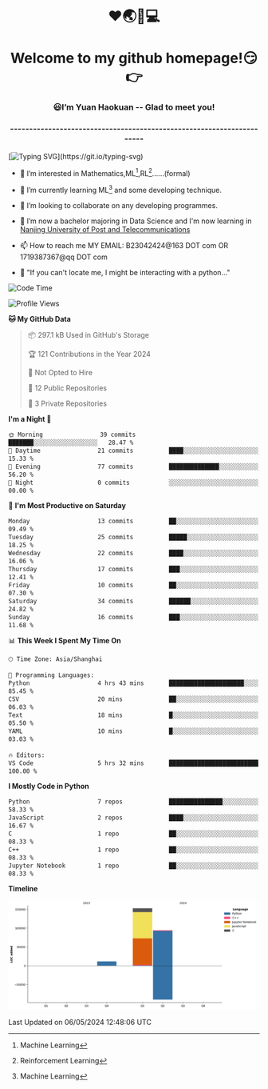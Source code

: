 <!--
<div align=center>
  <img width=128 src="image/figure.png">
</div>
-->
<h1 align="center">❤🌏🚩💻</h1>
<h1 align="center">Welcome to my github homepage!😏👉</h1>
<h3 align="center" >😃I’m Yuan Haokuan -- Glad to meet you!</h3>
<h3 align="center" >----------------------------------------------------------------------</h3>

  [![Typing SVG](https://readme-typing-svg.herokuapp.com?font=Fira+Code&pause=1000&random=false&width=450&lines=Here's+my+personal+infomation:)](https://git.io/typing-svg)

- 👀 I’m interested in Mathematics,ML[^1],RL[^2]......(formal)
  
- 🌱 I’m currently learning ML[^1] and some developing technique.
  
- 💞️ I’m looking to collaborate on any developing programmes.
  
- 🍉 I’m now a bachelor majoring in Data Science and I'm now learning in [Nanjing University of Post and Telecommunications](https://www.njupt.edu.cn/main.psp)
  
- 📫 How to reach me MY EMAIL: B23042424@163 DOT com OR 1719387367@qq DOT com

- 🐍 "If you can't locate me, I might be interacting with a python..."

<!--START_SECTION:waka-->
![Code Time](http://img.shields.io/badge/Code%20Time-65%20hrs%2013%20mins-blue)

![Profile Views](http://img.shields.io/badge/Profile%20Views-1-blue)

**🐱 My GitHub Data** 

> 📦 297.1 kB Used in GitHub's Storage 
 > 
> 🏆 121 Contributions in the Year 2024
 > 
> 🚫 Not Opted to Hire
 > 
> 📜 12 Public Repositories 
 > 
> 🔑 3 Private Repositories 
 > 
**I'm a Night 🦉** 

```text
🌞 Morning                39 commits          ███████░░░░░░░░░░░░░░░░░░   28.47 % 
🌆 Daytime                21 commits          ████░░░░░░░░░░░░░░░░░░░░░   15.33 % 
🌃 Evening                77 commits          ██████████████░░░░░░░░░░░   56.20 % 
🌙 Night                  0 commits           ░░░░░░░░░░░░░░░░░░░░░░░░░   00.00 % 
```
📅 **I'm Most Productive on Saturday** 

```text
Monday                   13 commits          ██░░░░░░░░░░░░░░░░░░░░░░░   09.49 % 
Tuesday                  25 commits          █████░░░░░░░░░░░░░░░░░░░░   18.25 % 
Wednesday                22 commits          ████░░░░░░░░░░░░░░░░░░░░░   16.06 % 
Thursday                 17 commits          ███░░░░░░░░░░░░░░░░░░░░░░   12.41 % 
Friday                   10 commits          ██░░░░░░░░░░░░░░░░░░░░░░░   07.30 % 
Saturday                 34 commits          ██████░░░░░░░░░░░░░░░░░░░   24.82 % 
Sunday                   16 commits          ███░░░░░░░░░░░░░░░░░░░░░░   11.68 % 
```


📊 **This Week I Spent My Time On** 

```text
🕑︎ Time Zone: Asia/Shanghai

💬 Programming Languages: 
Python                   4 hrs 43 mins       █████████████████████░░░░   85.45 % 
CSV                      20 mins             ██░░░░░░░░░░░░░░░░░░░░░░░   06.03 % 
Text                     18 mins             █░░░░░░░░░░░░░░░░░░░░░░░░   05.50 % 
YAML                     10 mins             █░░░░░░░░░░░░░░░░░░░░░░░░   03.03 % 

🔥 Editors: 
VS Code                  5 hrs 32 mins       █████████████████████████   100.00 % 
```

**I Mostly Code in Python** 

```text
Python                   7 repos             ███████████████░░░░░░░░░░   58.33 % 
JavaScript               2 repos             ████░░░░░░░░░░░░░░░░░░░░░   16.67 % 
C                        1 repo              ██░░░░░░░░░░░░░░░░░░░░░░░   08.33 % 
C++                      1 repo              ██░░░░░░░░░░░░░░░░░░░░░░░   08.33 % 
Jupyter Notebook         1 repo              ██░░░░░░░░░░░░░░░░░░░░░░░   08.33 % 
```



**Timeline**

![Lines of Code chart](https://raw.githubusercontent.com/WilbertYuan/WilbertYuan/main/assets/bar_graph.png)


 Last Updated on 06/05/2024 12:48:06 UTC
<!--END_SECTION:waka-->

<!---
WilbertYuan/WilbertYuan is a ✨ special ✨ repository because its `README.md` (this file) appears on your GitHub profile.
You can click the Preview link to take a look at your changes.
--->
[^1]:Machine Learning
[^2]:Reinforcement Learning
